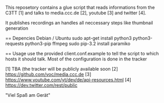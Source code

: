 This reposetory contains a glue script that reads informations from the C3TT [1] and talks to media.ccc.de [2], youtube [3] and twitter [4].

It publishes recordings an handles all neccessary steps like thumbnail generation

== Depencies
Debian / Ubuntu
sudo apt-get install python3 python3-requests python3-pip ffmpeg
sudo pip-3.2 install paramiko

== Usage
use the provided client.conf.example to tell the script to which hosts it should talk. Most of the configuration is done in the tracker

[1] TBA (the tracker will be publicly available soon
[2] https://github.com/voc/media.ccc.de
[3] https://www.youtube.com/yt/dev/de/api-resources.html
[4] https://dev.twitter.com/rest/public


"Viel Spaß am Gerät"
